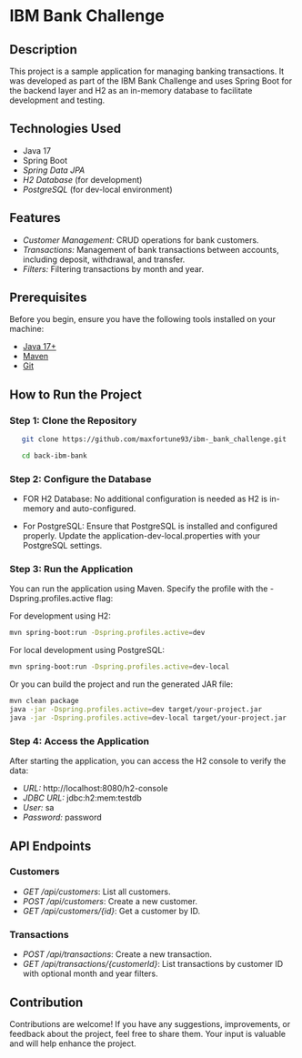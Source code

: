 # IBM Bank Challenge

## Description

This project is a sample application for managing banking transactions. It was developed as part of the IBM Bank Challenge and uses Spring Boot for the backend layer and H2 as an in-memory database to facilitate development and testing.


## Technologies Used

- Java 17
- Spring Boot
- *Spring Data JPA*
- *H2 Database* (for development)
- *PostgreSQL* (for dev-local environment)


## Features

- *Customer Management:* CRUD operations for bank customers.
- *Transactions:* Management of bank transactions between accounts, including deposit, withdrawal, and transfer.
- *Filters:* Filtering transactions by month and year.


## Prerequisites

Before you begin, ensure you have the following tools installed on your machine:

- [Java 17+](https://www.oracle.com/java/technologies/javase-jdk17-downloads.html)
- [Maven](https://maven.apache.org/)
- [Git](https://git-scm.com/)


## How to Run the Project

### Step 1: Clone the Repository

```bash
   git clone https://github.com/maxfortune93/ibm-_bank_challenge.git

   cd back-ibm-bank
```

### Step 2: Configure the Database

- FOR H2 Database: No additional configuration is needed as H2 is in-memory and auto-configured.

- For PostgreSQL: Ensure that PostgreSQL is installed and configured properly. Update the application-dev-local.properties with your PostgreSQL settings.
### Step 3: Run the Application

You can run the application using Maven. Specify the profile with the -Dspring.profiles.active flag:

For development using H2:

```bash
mvn spring-boot:run -Dspring.profiles.active=dev
```
For local development using PostgreSQL:

```bash
mvn spring-boot:run -Dspring.profiles.active=dev-local
```

Or you can build the project and run the generated JAR file:

```bash
mvn clean package
java -jar -Dspring.profiles.active=dev target/your-project.jar
java -jar -Dspring.profiles.active=dev-local target/your-project.jar
```

### Step 4: Access the Application

After starting the application, you can access the H2 console to verify the data:

- *URL:* http://localhost:8080/h2-console
- *JDBC URL:* jdbc:h2:mem:testdb
- *User:* sa
- *Password:* password


## API Endpoints

### Customers

- *GET /api/customers*: List all customers.
- *POST /api/customers*: Create a new customer.
- *GET /api/customers/{id}*: Get a customer by ID.


### Transactions

- *POST /api/transactions*: Create a new transaction.
- *GET /api/transactions/{customerId}*: List transactions by customer ID with optional month and year filters.

## Contribution

Contributions are welcome! If you have any suggestions, improvements, or feedback about the project, feel free to share them. Your input is valuable and will help enhance the project.



